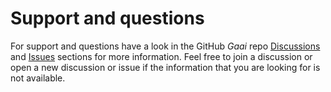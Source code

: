 # Support and questions

For support and questions have a look in the
GitHub *Gaai* repo [Discussions](https://github.com/FrankHJCuypers/Gaai/discussions) and
[Issues](https://github.com/FrankHJCuypers/Gaai/issues)
sections for more information.
Feel free to join a discussion or open a new discussion or issue if the information that
you are looking for is not available.